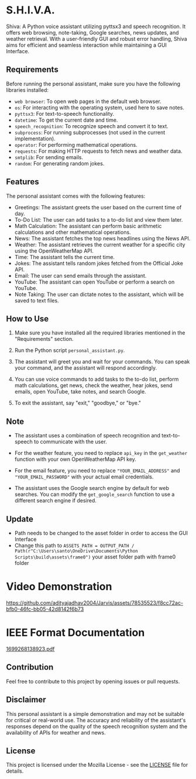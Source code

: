 # S.H.I.V.A.

Shiva: A Python voice assistant utilizing pyttsx3 and speech recognition. It offers web browsing, note-taking, Google searches, news updates, and weather retrieval. With a user-friendly GUI and robust error handling, Shiva aims for efficient and seamless interaction while maintaining a GUI Interface.


## Requirements

Before running the personal assistant, make sure you have the following libraries installed:

- `web browser`: To open web pages in the default web browser.
- `os`: For interacting with the operating system, used here to save notes.
- `pyttsx3`: For text-to-speech functionality.
- `datetime`: To get the current date and time.
- `speech_recognition`: To recognize speech and convert it to text.
- `subprocess`: For running subprocesses (not used in the current implementation).
- `operator`: For performing mathematical operations.
- `requests`: For making HTTP requests to fetch news and weather data.
- `smtplib`: For sending emails.
- `random`: For generating random jokes.

## Features

The personal assistant comes with the following features:

- Greetings: The assistant greets the user based on the current time of day.
- To-Do List: The user can add tasks to a to-do list and view them later.
- Math Calculation: The assistant can perform basic arithmetic calculations and other mathematical operations.
- News: The assistant fetches the top news headlines using the News API.
- Weather: The assistant retrieves the current weather for a specific city using the OpenWeatherMap API.
- Time: The assistant tells the current time.
- Jokes: The assistant tells random jokes fetched from the Official Joke API.
- Email: The user can send emails through the assistant.
- YouTube: The assistant can open YouTube or perform a search on YouTube.
- Note Taking: The user can dictate notes to the assistant, which will be saved to text files.

## How to Use

1. Make sure you have installed all the required libraries mentioned in the "Requirements" section.

2. Run the Python script `personal_assistant.py`.

3. The assistant will greet you and wait for your commands. You can speak your command, and the assistant will respond accordingly.

4. You can use voice commands to add tasks to the to-do list, perform math calculations, get news, check the weather, hear jokes, send emails, open YouTube, take notes, and search Google.

5. To exit the assistant, say "exit," "goodbye," or "bye."

## Note

- The assistant uses a combination of speech recognition and text-to-speech to communicate with the user.

- For the weather feature, you need to replace `api_key` in the `get_weather` function with your own OpenWeatherMap API key.

- For the email feature, you need to replace `"YOUR_EMAIL_ADDRESS"` and `"YOUR_EMAIL_PASSWORD"` with your actual email credentials.

- The assistant uses the Google search engine by default for web searches. You can modify the `get_google_search` function to use a different search engine if desired.

## Update
- Path needs to be changed to the asset folder in order to access the GUI Interface
- Change this path to `ASSETS_PATH = OUTPUT_PATH / Path(r"C:\Users\santo\OneDrive\Documents\Python Scripts\build\assets\frame0")` your asset folder path with frame0 folder
 
# Video Demonstration

https://github.com/adityajadhav2004/Jarvis/assets/78535523/f8cc72ac-bfb0-46fc-bb05-42d8142f6b73

# IEEE Format Documentation
[1699268138923.pdf](https://github.com/adityajadhav2004/SHIVA/files/13334142/1699268138923.pdf)



## Contribution

Feel free to contribute to this project by opening issues or pull requests.

## Disclaimer

This personal assistant is a simple demonstration and may not be suitable for critical or real-world use. The accuracy and reliability of the assistant's responses depend on the quality of the speech recognition system and the availability of APIs for weather and news.

## License

This project is licensed under the Mozilla License - see the [LICENSE](LICENSE) file for details.
